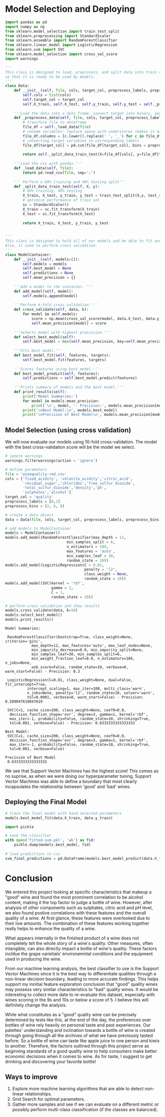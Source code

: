 
# Model Selection and Deploying


```python
import pandas as pd
import numpy as np
from sklearn.model_selection import train_test_split
from sklearn.preprocessing import StandardScaler
from sklearn.ensemble import RandomForestClassifier
from sklearn.linear_model import LogisticRegression
from sklearn.svm import SVC 
from sklearn.model_selection import cross_val_score
import warnings
```


```python
''' 
This class is designed to load, preprocess, and split data into train and test sets 
so that it is ready to be used by models.
'''
class Data:
    def __init__(self, file, cols, target_col, preprocess_labels, preprocess_bins):
        self.cols = list(cols)
        self.target_col = target_col
        self.X_train, self.X_test, self.y_train, self.y_test = self._preprocess_data(file, cols, target_col, preprocess_labels, preprocess_bins)
    
    '''Load the data into a data frame, convert target into binary, and split the data into train and test sets'''
    def _preprocess_data(self, file, cols, target_col, preprocess_labels, preprocess_bins):
        # transform file to dataframe
        file_df = self._load_data(file)
        # rename variables: replace space with underscores (makes it easier to reference)
        file_df.columns = [c.lower().replace(' ', '_') for c in file_df.columns]
        # converting target variables to corresponding labels
        file_df[target_col] = pd.cut(file_df[target_col], bins = preprocess_bins, labels = preprocess_labels)
        
        return self._split_data_train_test(X=file_df[cols], y=file_df[target_col])
      
    '''Load the csv with pandas.'''
    def _load_data(self, file):
        return pd.read_csv(file, sep=';')
    
    ''' Perform a 60% training and 40% testing split'''
    def _split_data_train_test(self, X, y):
        # 60% training, 40% testing
        X_train, X_test, y_train, y_test = train_test_split(X,y, test_size=0.4, random_state=10)
        # optimize performance of train set
        sc = StandardScaler()
        X_train = sc.fit_transform(X_train)
        X_test = sc.fit_transform(X_test)
        
        return X_train, X_test, y_train, y_test
    
```


```python
'''
This class is designed to hold all of our models and be able to fit and predict with them. 
Also, it used to perform cross validation.
'''
class ModelContainer:
    def __init__(self, models=[]):
        self.models = models
        self.best_model = None
        self.predictions = None
        self.mean_precision = {}
    
    '''Add a model to the container. '''    
    def add_model(self, model):
        self.models.append(model)
        
    '''Perform k-fold cross validation.'''   
    def cross_validate(self, data, k):
        for model in self.models:
            score = np.mean(cross_val_score(model, data.X_test, data.y_test, scoring = 'precision', cv=k))
            self.mean_precision[model] = score
    
    '''Selects model with highest preicision.'''    
    def select_best_model(self):
        self.best_model = max(self.mean_precision, key=self.mean_precision.get)
    
    '''Fits best model.'''
    def best_model_fit(self, features, targets):
        self.best_model.fit(features, targets)
    
    '''Scores features using best model.'''
    def best_model_predict(self, features):
        self.predictions = self.best_model.predict(features)
    
    '''Prints summary of models and the best model.'''
    def print_results(self):
        print('Model Summaries:')
        for model in models.mean_precision:
            print('\n', model, '- Precision:', models.mean_precision[model])
        print('\nBest Model:\n', models.best_model)
        print('\nPrecision of Best Model\n', models.mean_precision[models.best_model])
```

## Model Selection (using cross validation)

We will now evaluate our models using 10-fold cross-validation. The model with the best cross-validation score will be the model we select.


```python
# ignore warnings
warnings.filterwarnings(action = 'ignore')
```


```python
# define parameters
file = 'winequality-red.csv'
cols = ['fixed_acidity', 'volatile_acidity','citric_acid',
        'residual_sugar','chlorides','free_sulfur_dioxide',
        'total_sulfur_dioxide','density','ph',
        'sulphates','alcohol']
target_col = 'quality'
preprocess_labels = [0,1]
preprocess_bins = (2, 6, 8)
```


```python
# create a data object
data = Data(file, cols, target_col, preprocess_labels, preprocess_bins)
```


```python
# add models to ModelContainer
models = ModelContainer()
models.add_model(RandomForestClassifier(max_depth = 12,
                            min_samples_split = 6,
                            n_estimators = 104,
                            max_features = 'auto',
                            min_samples_leaf = 30,
                            random_state = 10))
models.add_model(LogisticRegression(C = 0.01, 
                                    penalty = 'l2', 
                                    class_weight = None, 
                                    random_state = 10))
models.add_model(SVC(kernel = 'rbf',
                     gamma = 1,
                     C = 1,
                     random_state = 10))
```


```python
# perform cross validation and show results
models.cross_validate(data, k=10)
models.select_best_model()
models.print_results()
```

    Model Summaries:
    
     RandomForestClassifier(bootstrap=True, class_weight=None, criterion='gini',
                max_depth=12, max_features='auto', max_leaf_nodes=None,
                min_impurity_decrease=0.0, min_impurity_split=None,
                min_samples_leaf=30, min_samples_split=6,
                min_weight_fraction_leaf=0.0, n_estimators=104, n_jobs=None,
                oob_score=False, random_state=10, verbose=0, warm_start=False) - Precision: 0.3
    
     LogisticRegression(C=0.01, class_weight=None, dual=False, fit_intercept=True,
              intercept_scaling=1, max_iter=100, multi_class='warn',
              n_jobs=None, penalty='l2', random_state=10, solver='warn',
              tol=0.0001, verbose=0, warm_start=False) - Precision: 0.589047619047619
    
     SVC(C=1, cache_size=200, class_weight=None, coef0=0.0,
      decision_function_shape='ovr', degree=3, gamma=1, kernel='rbf',
      max_iter=-1, probability=False, random_state=10, shrinking=True,
      tol=0.001, verbose=False) - Precision: 0.8333333333333333
    
    Best Model:
     SVC(C=1, cache_size=200, class_weight=None, coef0=0.0,
      decision_function_shape='ovr', degree=3, gamma=1, kernel='rbf',
      max_iter=-1, probability=False, random_state=10, shrinking=True,
      tol=0.001, verbose=False)
    
    Precision of Best Model
     0.8333333333333333


We see that Support Vector Machines has the highest score! This comes as no suprise, as when we were doing our hyperparameter tuning, Support Vector Machines was able to define a boundary that most clearly incapsulates the relationship between 'good' and 'bad' wines.

## Deploying the Final Model


```python
# train the final model with hand-selected parameters
models.best_model_fit(data.X_train, data.y_train)
```


```python
import pickle

# save the classifier
with open('fitted-svm.pkl', 'wb') as fid:
    pickle.dump(models.best_model, fid)  
    
# load predictions to csv
svm_final_predictions = pd.DataFrame(models.best_model_predict(data.X_test), columns=['predictions']).to_csv('red-wine-svm-final-prediction.csv')

```

# Conclusion
We entered this project looking at specific characteristics that makeup a "good" wine and found the most prominent correlation to be alcohol content, making it the top factor to judge a bottle of wine. However, after analysis of other components such as sulphates, citric acid and pH level, we also found postive correlations with these features and the overall quality of a wine. At first glance, these features were overlooked due to their low amounts. The combination of these features working together really helps to enhance the quality of a wine.

What appears internally in the finished product of a wine does not completely tell the whole story of a wine's quality. Other measures, often intangible, can also directly impact a bottle of wine's quality. These factors incldue the grape varietials' environemntal conditions and the equipment used in producing the wine.

From our machine learning analysis, the best classifier to use is the Support Vector Machines since it is the best way to differentiate qualities through a non-linear decision boundary, leading to more accurate findings. This helps support my innitial feature exploration conclusion that "good" quality wines may possess very similar characteristics to "bad" quality wines. It would be interesting to collect more date to re-evaluate this dataset, especially with wines scoring in the 9s and 10s or below a score of 5. I believe this will definitely change the analysis. 

While what constitutes as a "good" quality wine can be precisely determined by tests like this, at the end of the day, the preferences over bottles of wine rely heavily on personal taste and past experiences. Our palettes' understanding and inclination towards a bottle of wine is created through going through all the archives of what we have previously tasted before. So a bottle of wine can taste like apple juice to one person and kiwis to another. Therefore, the factors outlined through this project serve as beginning standards of a good quality wine to help consumers make better economic decisions when it comes to wine. As for taste, I suggest to get drinking and discovering your favorite bottle!

## Ways to improve
1. Explore more machine learning algorithms that are able to detect non-linear relationships.
2. Grid Search for optimal parameters.
3. Gather more samples and see if we can evaluate on a different metric or possibly perform multi-class classification (if the classes are balanced). 
